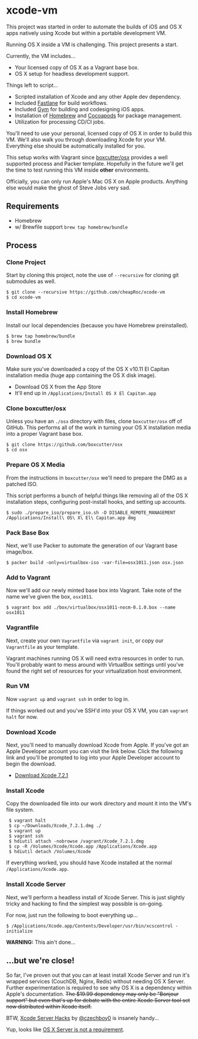 # xcode-vm #

This project was started in order to automate the builds of iOS and OS X apps
natively using Xcode but within a portable development VM.

Running OS X inside a VM is challenging. This project presents a start.

Currently, the VM includes...

* Your licensed copy of OS X as a Vagrant base box.
* OS X setup for headless development support.

Things left to script...

* Scripted installation of Xcode and any other Apple dev dependency.
* Included [Fastlane](https://github.com/fastlane/fastlane) for build workflows.
* Included [Gym](https://github.com/fastlane/gym) for building and codesigning iOS apps.
* Installation of [Homebrew](http://brew.sh) and [Cocoapods](https://cocoapods.org) for package management.
* Utilization for processing CD/CI jobs.

You'll need to use your personal, licensed copy of OS X in order to build this
VM. We'll also walk you through downloading Xcode for your VM. Everything else
should be automatically installed for you.

This setup works with Vagrant since [boxcutter/osx][1] provides a well supported
process and Packer template. Hopefully in the future we'll get the time to test
running this VM inside __other__ environments.

Officially, you can only run Apple's Mac OS X on Apple products. Anything else
would make the ghost of Steve Jobs very sad.

[1]: https://github.com/boxcutter/osx

## Requirements ##

* Homebrew
* w/ Brewfile support `brew tap homebrew/bundle`

## Process ##

### Clone Project

Start by cloning this project, note the use of `--recursive` for cloning git
submodules as well.

    $ git clone --recursive https://github.com/cheapRoc/xcode-vm
    $ cd xcode-vm

### Install Homebrew

Install our local dependencies (because you have Homebrew preinstalled).

    $ brew tap homebrew/bundle
    $ brew bundle

### Download OS X

Make sure you've downloaded a copy of the OS X v10.11 El Capitan installation
media (huge app containing the OS X disk image).

- Download OS X from the App Store
- It'll end up in `/Applications/Install OS X El Capitan.app`

### Clone boxcutter/osx

Unless you have an `./osx` directory with files, clone `boxcutter/osx` off of
GitHub. This performs all of the work in turning your OS X installation media
into a proper Vagrant base box.

    $ git clone https://github.com/boxcutter/osx
    $ cd osx

### Prepare OS X Media

From the instructions in `boxcutter/osx` we'll need to prepare the DMG as a
patched ISO.

This script performs a bunch of helpful things like removing all of the OS X
installation steps, configuring post-install hooks, and setting up accounts.

    $ sudo ./prepare_iso/prepare_iso.sh -D DISABLE_REMOTE_MANAGEMENT /Applications/Install\ OS\ X\ El\ Capitan.app dmg

### Pack Base Box

Next, we'll use Packer to automate the generation of our Vagrant base image/box.

    $ packer build -only=virtualbox-iso -var-file=osx1011.json osx.json

### Add to Vagrant

Now we'll add our newly minted base box into Vagrant. Take note of the name
we've given the box, `osx1011`.

    $ vagrant box add ./box/virtualbox/osx1011-nocm-0.1.0.box --name osx1011

### Vagrantfile

Next, create your own `Vagrantfile` via `vagrant init`, or copy our
`Vagrantfile` as your template.

Vagrant machines running OS X will need extra resources in order to run. You'll
probably want to mess around with VirtualBox settings until you've found the
right set of resources for your virtualization host environment.

### Run VM

Now `vagrant up` and `vagrant ssh` in order to log in.

If things worked out and you've SSH'd into your OS X VM, you can `vagrant halt`
for now.

### Download Xcode

Next, you'll need to manually download Xcode from Apple. If you've got an Apple
Developer account you can visit the link below. Click the following link and
you'll be prompted to log into your Apple Developer account to begin the
download.

- [Download Xcode 7.2.1](https://developer.apple.com/services-account/download?path=/Developer_Tools/Xcode_7.2.1/Xcode_7.2.1.dmg)

### Install Xcode

Copy the downloaded file into our work directory and mount it into the VM's file system.

     $ vagrant halt
     $ cp ~/Downloads/Xcode_7.2.1.dmg ./
     $ vagrant up
     $ vagrant ssh
     $ hdiutil attach -nobrowse /vagrant/Xcode_7.2.1.dmg
     $ cp -R /Volumes/Xcode/Xcode.app /Applications/Xcode.app
     $ hdiutil detach /Volumes/Xcode

If everything worked, you should have Xcode installed at the normal
`/Applications/Xcode.app`.

### Install Xcode Server

Next, we'll perform a headless install of Xcode Server. This is just slightly
tricky and hacking to find the simplest way possible is on-going.

For now, just run the following to boot everything up...

    $ /Applications/Xcode.app/Contents/Developer/usr/bin/xcscontrol -initialize

**WARNING:** This ain't done...

## ...but we're close!

So far, I've proven out that you can at least install Xcode Server and run it's
wrapped services (CouchDB, Nginx, Redis) without needing OS X Server. Further
experimentation is required to see why OS X is a dependency within Apple's
documentation. <strike>The $19.99 dependency may only be "Bonjour support" but even
that's up for debate with the entire Xcode Server tool set now distributed
within Xcode itself.</strike>

BTW, [Xcode Server Hacks](https://honzadvorsky.com/articles/2015-05-04-under-the-hood-of-xcode-server/) by [@czechboy0](https://twitter.com/czechboy0) is insanely handy...

Yup, looks like [OS X Server is not a requirement](https://honzadvorsky.com/articles/2015-08-12-xcode_server_hacks_cli_xcscontrol/).
